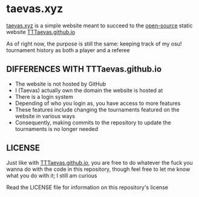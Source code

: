 # taevas.xyz

[taevas.xyz](https://taevas.xyz) is a simple website meant to succeed to the [open-source](https://github.com/TTTaevas/TTTaevas.github.io) static website [TTTaevas.github.io](https://tttaevas.github.io)

As of right now, the purpose is still the same: keeping track of my osu! tournament history as both a player and a referee

## DIFFERENCES WITH TTTaevas.github.io

* The website is not hosted by GitHub
* I (Taevas) actually own the domain the website is hosted at
* There is a login system
* Depending of who you login as, you have access to more features
* These features include changing the tournaments featured on the website in various ways
* Consequently, making commits to the repository to update the tournaments is no longer needed

## LICENSE

Just like with [TTTaevas.github.io](https://tttaevas.github.io), you are free to do whatever the fuck you wanna do with the code in this repository, though feel free to let me know what you do with it; I still am curious

Read the LICENSE file for information on this repository's license

